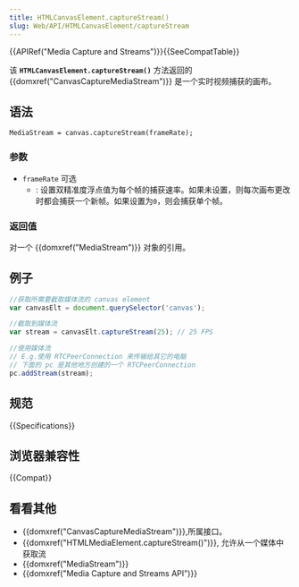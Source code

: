 ```yaml
---
title: HTMLCanvasElement.captureStream()
slug: Web/API/HTMLCanvasElement/captureStream
---
```


{{APIRef("Media Capture and Streams")}}{{SeeCompatTable}}

该 **`HTMLCanvasElement.captureStream()`** 方法返回的 {{domxref("CanvasCaptureMediaStream")}} 是一个实时视频捕获的画布。

## 语法

```plain
MediaStream = canvas.captureStream(frameRate);
```

### 参数

- `frameRate` 可选
  - : 设置双精准度浮点值为每个帧的捕获速率。如果未设置，则每次画布更改时都会捕获一个新帧。如果设置为`0`，则会捕获单个帧。

### 返回值

对一个 {{domxref("MediaStream")}} 对象的引用。

## 例子

```js
//获取所需要截取媒体流的 canvas element
var canvasElt = document.querySelector('canvas');

//截取到媒体流
var stream = canvasElt.captureStream(25); // 25 FPS

//使用媒体流
// E.g.使用 RTCPeerConnection 来传输给其它的电脑
// 下面的 pc 是其他地方创建的一个 RTCPeerConnection
pc.addStream(stream);
```

## 规范

{{Specifications}}

## 浏览器兼容性

{{Compat}}

## 看看其他

- {{domxref("CanvasCaptureMediaStream")}},所属接口。
- {{domxref("HTMLMediaElement.captureStream()")}}, 允许从一个媒体中获取流
- {{domxref("MediaStream")}}
- {{domxref("Media Capture and Streams API")}}
